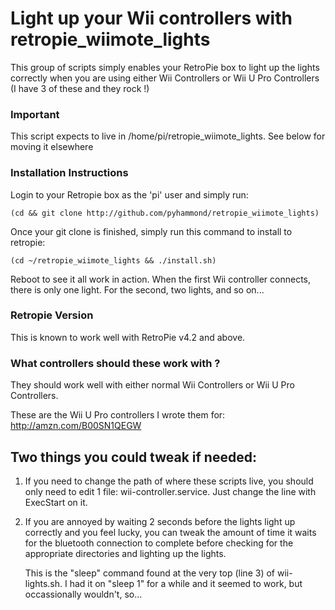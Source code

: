 Light up your Wii controllers with retropie_wiimote_lights
==========================================================
This group of scripts simply enables your RetroPie box to light up the lights correctly
when you are using either Wii Controllers or Wii U Pro Controllers (I have 3 of these and
they rock !)

### Important

This script expects to live in /home/pi/retropie_wiimote_lights.  See below for moving it
elsewhere

### Installation Instructions

Login to your Retropie box as the 'pi' user and simply run:

	(cd && git clone http://github.com/pyhammond/retropie_wiimote_lights)

Once your git clone is finished, simply run this command to install to retropie:

	(cd ~/retropie_wiimote_lights && ./install.sh)

Reboot to see it all work in action.  When the first Wii controller connects,
there is only one light.  For the second, two lights, and so on...

### Retropie Version

This is known to work well with RetroPie v4.2 and above.

### What controllers should these work with ?

They should work well with either normal Wii Controllers or Wii U Pro Controllers.

These are the Wii U Pro controllers I wrote them for: http://amzn.com/B00SN1QEGW

Two things you could tweak if needed:
-------------------------------------

1. If you need to change the path of where these scripts live, you should only need
   to edit 1 file: wii-controller.service.  Just change the line with ExecStart on it.

2. If you are annoyed by waiting 2 seconds before the lights light up correctly and
   you feel lucky, you can tweak the amount of time it waits for the bluetooth connection
   to complete before checking for the appropriate directories and lighting up the lights.

   This is the "sleep" command found at the very top (line 3) of wii-lights.sh.  I had it on
   "sleep 1" for a while and it seemed to work, but occassionally wouldn't, so...